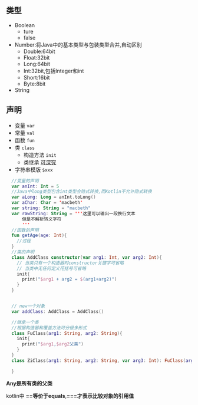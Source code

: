 ## 类型
* Boolean
  * ture
  * false
* Number:将Java中的基本类型与包装类型合并,自动区别
  * Double:64bit
  * Float:32bit
  * Long:64bit
  * Int:32bit,包括Integer和int
  * Short:16bit
  * Byte:8bit
* String

## 声明

* 变量 `var`
* 常量 `val`
* 函数 `fun`
* 类 `class`
  * 构造方法 `init`
  * 类继承 [可深究](https://www.jianshu.com/p/eb17d5e2528b)
* 字符串模版 `$xxx`

```kotlin
  //变量的声明
  var anInt: Int = 5
  //Java中long类型包含int类型会隐式转换,而Kotlin不允许隐式转换
  var aLong: Long = anInt.toLong()
  var aChar: Char = 'macbeth'
  var string: String = "macbeth"
  var rawString: String = '''这里可以输出一段换行文本
      但是不解析转义字符
      '''
  //函数的声明
  fun getAge(age: Int){
    //过程
  }
  //类的声明
  class AddClass constructor(var arg1: Int, var arg2: Int){
    // 当类只有一个构造器时constructor关键字可省略
    // 当类中无任何定义花括号可省略
    init{
      print("$arg1 + arg2 = $(arg1+arg2)")
    }
  }


  // new一个对象
  var addClass: AddClass = AddClass()

  //继承一个类
  //根据构造器和覆盖方法可分很多形式
  class FuClass(arg1: String, arg2: String){
    init{
      print("$arg1,$arg2父类")
    }
  }
  class ZiClass(arg1: String, arg2: String, var arg3: Int): FuClass(arg1, arg2){

  }
```

**Any是所有类的父类**
  

kotlin中 **==等价于equals**,**===才表示比较对象的引用值**